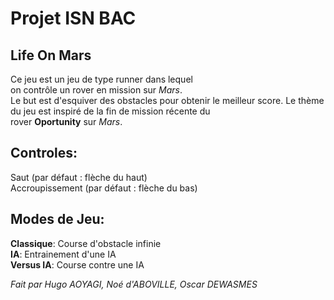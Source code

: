 # Projet ISN BAC

Life On Mars
-------------------
Ce jeu est un jeu de type runner dans lequel  
on contrôle un rover en mission sur *Mars*.  
Le but est d'esquiver des obstacles pour obtenir le meilleur score.
Le thème du jeu est inspiré de la fin de mission récente du  
rover **Oportunity** sur *Mars*.
## Controles:  
Saut (par défaut : flèche du haut)  
Accroupissement (par défaut : flèche du bas)  
## Modes de Jeu:  
__Classique__: Course d'obstacle infinie  
__IA__: Entrainement d'une IA  
__Versus IA__: Course contre une IA

*Fait par Hugo AOYAGI, Noé d'ABOVILLE, Oscar DEWASMES*
